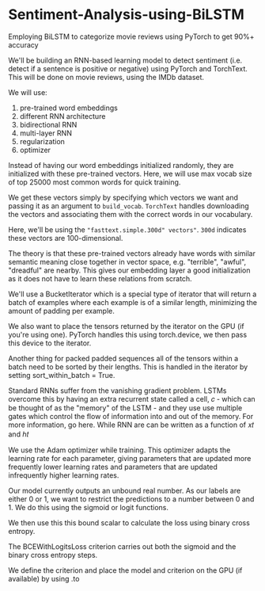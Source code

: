 # Sentiment-Analysis-using-BiLSTM
Employing BiLSTM to categorize movie reviews using PyTorch to get 90%+ accuracy 


We'll be building an RNN-based learning model to detect sentiment (i.e. detect if a sentence is positive or negative) using PyTorch and TorchText. This will be done on movie reviews, using the IMDb dataset.

We will use:

1. pre-trained word embeddings
2. different RNN architecture
3. bidirectional RNN
4. multi-layer RNN
5. regularization
6. optimizer

Instead of having our word embeddings initialized randomly, they are initialized with these pre-trained vectors. Here, we will use max vocab size of top 25000 most common words for quick training.

We get these vectors simply by specifying which vectors we want and passing it as an argument to `build_vocab`. `TorchText` handles downloading the vectors and associating them with the correct words in our vocabulary.

Here, we'll be using the `"fasttext.simple.300d" vectors"`. `300d` indicates these vectors are 100-dimensional.

The theory is that these pre-trained vectors already have words with similar semantic meaning close together in vector space, e.g. "terrible", "awful", "dreadful" are nearby. This gives our embedding layer a good initialization as it does not have to learn these relations from scratch.

We'll use a BucketIterator which is a special type of iterator that will return a batch of examples where each example is of a similar length, minimizing the amount of padding per example.

We also want to place the tensors returned by the iterator on the GPU (if you're using one). PyTorch handles this using torch.device, we then pass this device to the iterator.

Another thing for packed padded sequences all of the tensors within a batch need to be sorted by their lengths. This is handled in the iterator by setting sort_within_batch = True.

 Standard RNNs suffer from the vanishing gradient problem. LSTMs overcome this by having an extra recurrent state called a cell,  𝑐  - which can be thought of as the "memory" of the LSTM - and they use use multiple gates which control the flow of information into and out of the memory. For more information, go here. While RNN are can be written as a function of  𝑥𝑡  and  ℎ𝑡
 
 We use the Adam optimizer while training. This optimizer adapts the learning rate for each parameter, giving parameters that are updated more frequently lower learning rates and parameters that are updated infrequently higher learning rates.
 
 Our model currently outputs an unbound real number. As our labels are either 0 or 1, we want to restrict the predictions to a number between 0 and 1. We do this using the sigmoid or logit functions.

We then use this this bound scalar to calculate the loss using binary cross entropy.

The BCEWithLogitsLoss criterion carries out both the sigmoid and the binary cross entropy steps.

We define the criterion and place the model and criterion on the GPU (if available) by using .to

